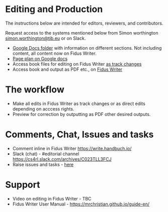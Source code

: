 # Editing and Production

The instructions below are intended for editors, reviewers, and contributors.

Request access to the systems mentioned below from Simon worthington simon.worthington@tib.eu or on Slack.

 * [Google Docs folder](https://drive.google.com/drive/folders/13L3I9Xh4JnJ2qZhKNkd2kvwIPT9XDols) with information on different sections. Not including content, all content now on Fidus Writer.
 * [Page plan on Google docs](https://docs.google.com/spreadsheets/d/1cPhzMjs3otETY_jHPOa43TWs4IaGgIllmHa1SpcGsVY/edit#gid=0)
 * Access book files for editing on Fidus Writer [as track changes](https://write.handbuch.io/)
 * Access book and output as PDF etc., on [Fidus Writer](https://write.handbuch.io/)

# The workflow

 * Make all edits in Fidus Writer as track changes or as direct edits depending on acccess rights.
 * Preview for correction by outputting as PDF other desired outputs.

# Comments, Chat, Issues and tasks
    
 * Comment inline in Fidus Writer https://write.handbuch.io/
 * Slack (chat) - #editorial channel https://cs4rl.slack.com/archives/C023TLL3FCJ
 * Raise issues and tasks - [here](https://github.com/orgs/cs4rl/projects/1) 

# Support

 * Video on editing in Fidus Writer - TBC
 * Fidus Writer User Manual - https://mrchristian.github.io/guide-en/


